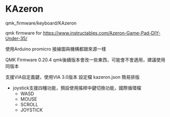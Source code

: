 # KAzeron
qmk_firmware/keyboard/KAzeron

qmk firmware for
https://www.instructables.com/Azeron-Game-Pad-DIY-Under-35/

使用Arduino promicro
接線圖與機構都跟來源一樣

QMK Firmware 0.20.4
qmk後續版本會改一些東西，可能會不會適用，建議使用同版本

支援VIA自定義鍵，使用VIA 3.0版本
設定檔
kazeron.json 簡易排版

* joystick支援四種功能，預設使用搖桿中鍵切換功能，國際循環檔
  * WASD
  * MOUSE
  * SCROLL
  * JOYSTICK


